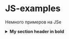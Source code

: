 # JS-examples

Немного примеров на JSe

<details>
<summary><b>My section header in bold</b></summary>

Any folded content here. It requires an empty line just above it.

</details>
